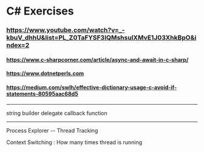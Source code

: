 # C# Exercises

### https://www.youtube.com/watch?v=_-kbuV_dhhU&list=PL_Z0TaFYSF3IQMshsulXMvE1J03XhkBpO&index=2
#### https://www.c-sharpcorner.com/article/async-and-await-in-c-sharp/
#### https://www.dotnetperls.com
#### https://medium.com/swlh/effective-dictionary-usage-c-avoid-if-statements-80595aac68d5

--------------
string builder
delegate
callback function

----------------

Process Explorer -- Thread Tracking

Context Switching :  How many times thread is running
